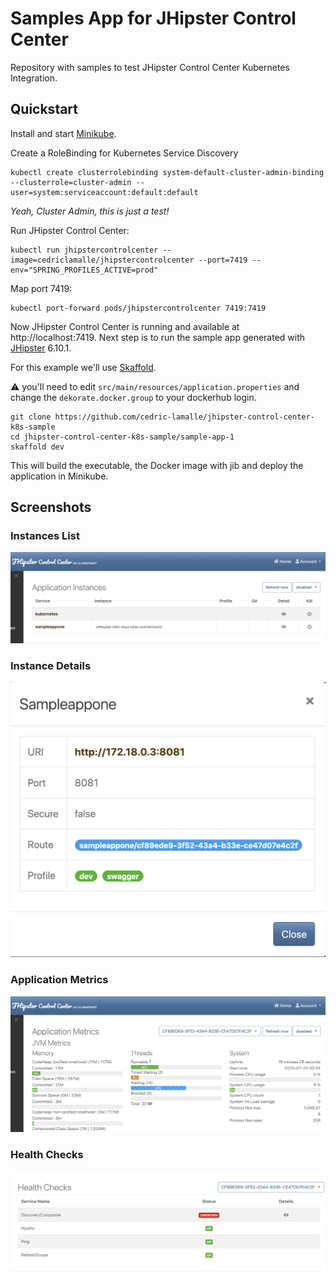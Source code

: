 # Samples App for JHipster Control Center

Repository with samples to test JHipster Control Center Kubernetes Integration.

## Quickstart

Install and start [Minikube](https://github.com/kubernetes/minikube).

Create a RoleBinding for Kubernetes Service Discovery

```shell script
kubectl create clusterrolebinding system-default-cluster-admin-binding --clusterrole=cluster-admin --user=system:serviceaccount:default:default
```

_Yeah, Cluster Admin, this is just a test!_

Run JHipster Control Center:

```shell script
kubectl run jhipstercontrolcenter --image=cedriclamalle/jhipstercontrolcenter --port=7419 --env="SPRING_PROFILES_ACTIVE=prod"
```

Map port 7419:

````shell script
kubectl port-forward pods/jhipstercontrolcenter 7419:7419
````

Now JHipster Control Center is running and available at http://localhost:7419. Next step is to run the sample app generated with [JHipster](https://www.jhipster.tech/) 6.10.1.

For this example we'll use [Skaffold](https://skaffold.dev/).

:warning:  you'll need to edit `src/main/resources/application.properties` and change the `dekorate.docker.group` to your dockerhub login.

```
git clone https://github.com/cedric-lamalle/jhipster-control-center-k8s-sample
cd jhipster-control-center-k8s-sample/sample-app-1
skaffold dev
```

This will build the executable, the Docker image with jib and deploy the application in Minikube.

## Screenshots

### Instances List

![Instances List](docs/instances-list.png "Instances List")

### Instance Details

![Instance Details](docs/instance-details.png "Instance Details")

### Application Metrics

![Application Metrics](docs/application-metrics.png "Application Metrics")

### Health Checks

![Health Checks](docs/health-checks.png "Health Checks")
